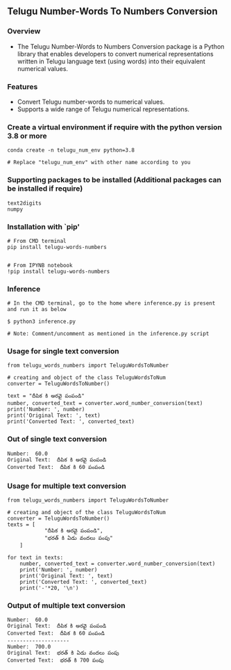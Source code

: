 ## Telugu Number-Words To Numbers Conversion

### Overview
- The Telugu Number-Words to Numbers Conversion package is a Python library that enables developers to convert numerical representations written in Telugu language text (using words) into their equivalent numerical values.

### Features
- Convert Telugu number-words to numerical values.
- Supports a wide range of Telugu numerical representations.

### Create a virtual environment if require with the python version 3.8 or more
```
conda create -n telugu_num_env python=3.8

# Replace "telugu_num_env" with other name according to you
```

### Supporting packages to be installed (Additional packages can be installed if require)
```
text2digits
numpy
```

### Installation with `pip'
```
# From CMD terminal
pip install telugu-words-numbers


# From IPYNB notebook
!pip install telugu-words-numbers
```

### Inference
```
# In the CMD terminal, go to the home where inference.py is present and run it as below

$ python3 inference.py

# Note: Comment/uncomment as mentioned in the inference.py script
```


### Usage for single text conversion
```
from telugu_words_numbers import TeluguWordsToNumber

# creating and object of the class TeluguWordsToNum
converter = TeluguWordsToNumber()

text = "దీపిక కి అరవై పంపండి"
number, converted_text = converter.word_number_conversion(text)
print('Number: ', number)
print('Original Text: ', text)
print('Converted Text: ', converted_text)
```

### Out of single text conversion
```
Number:  60.0
Original Text:  దీపిక కి అరవై పంపండి
Converted Text:  దీపిక కి 60 పంపండి
```

### Usage for multiple text conversion
```
from telugu_words_numbers import TeluguWordsToNumber

# creating and object of the class TeluguWordsToNum
converter = TeluguWordsToNumber()
texts = [
            "దీపిక కి అరవై పంపండి",
            "భరత్ కి ఏడు వందలు పంపు"
    ]

for text in texts:
    number, converted_text = converter.word_number_conversion(text)
    print('Number: ', number)
    print('Original Text: ', text)
    print('Converted Text: ', converted_text)
    print('-'*20, '\n')
```

### Output of multiple text conversion
```
Number:  60.0
Original Text:  దీపిక కి అరవై పంపండి
Converted Text:  దీపిక కి 60 పంపండి
-------------------- 
Number:  700.0
Original Text:  భరత్ కి ఏడు వందలు పంపు
Converted Text:  భరత్ కి 700 పంపు
```

